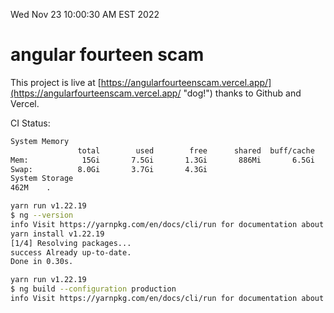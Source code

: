 Wed Nov 23 10:00:30 AM EST 2022

# angular fourteen scam


This project is live at [https://angularfourteenscam.vercel.app/](https://angularfourteenscam.vercel.app/ "dog!") thanks to Github and Vercel.

CI Status: 

```bash
System Memory
               total        used        free      shared  buff/cache   available
Mem:            15Gi       7.5Gi       1.3Gi       886Mi       6.5Gi       6.5Gi
Swap:          8.0Gi       3.7Gi       4.3Gi
System Storage
462M	.
```
```bash
yarn run v1.22.19
$ ng --version
info Visit https://yarnpkg.com/en/docs/cli/run for documentation about this command.
yarn install v1.22.19
[1/4] Resolving packages...
success Already up-to-date.
Done in 0.30s.
```
```bash
yarn run v1.22.19
$ ng build --configuration production
info Visit https://yarnpkg.com/en/docs/cli/run for documentation about this command.
```
